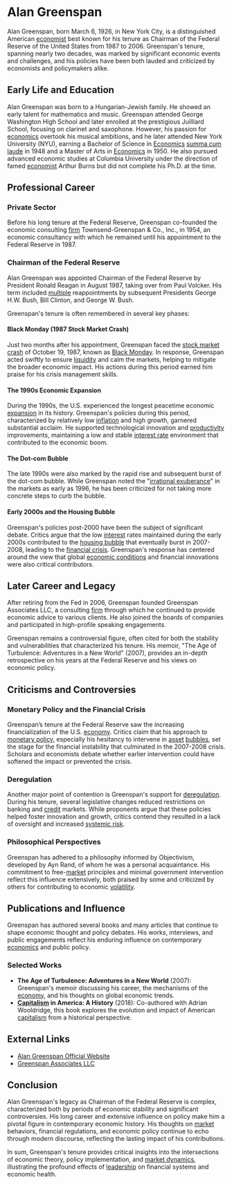 # Alan Greenspan

Alan Greenspan, born March 6, 1926, in New York City, is a distinguished American [economist](../e/economist.md) best known for his tenure as Chairman of the Federal Reserve of the United States from 1987 to 2006. Greenspan's tenure, spanning nearly two decades, was marked by significant economic events and challenges, and his policies have been both lauded and criticized by economists and policymakers alike.

## Early Life and Education
Alan Greenspan was born to a Hungarian-Jewish family. He showed an early talent for mathematics and music. Greenspan attended George Washington High School and later enrolled at the prestigious Juilliard School, focusing on clarinet and saxophone. However, his passion for [economics](../e/economics.md) overtook his musical ambitions, and he later attended New York University (NYU), earning a Bachelor of Science in [Economics](../e/economics.md) [summa cum laude](../s/summa_cum_laude.md) in 1948 and a Master of Arts in [Economics](../e/economics.md) in 1950. He also pursued advanced economic studies at Columbia University under the direction of famed [economist](../e/economist.md) Arthur Burns but did not complete his Ph.D. at the time.

## Professional Career 

### Private Sector
Before his long tenure at the Federal Reserve, Greenspan co-founded the economic consulting [firm](../f/firm.md) Townsend-Greenspan & Co., Inc., in 1954, an economic consultancy with which he remained until his appointment to the Federal Reserve in 1987.

### Chairman of the Federal Reserve
Alan Greenspan was appointed Chairman of the Federal Reserve by President Ronald Reagan in August 1987, taking over from Paul Volcker. His term included [multiple](../m/multiple.md) reappointments by subsequent Presidents George H.W. Bush, Bill Clinton, and George W. Bush. 

Greenspan's tenure is often remembered in several key phases:

#### Black Monday (1987 Stock Market Crash)
Just two months after his appointment, Greenspan faced the [stock market crash](../s/stock_market_crash.md) of October 19, 1987, known as [Black Monday](../b/black_monday.md). In response, Greenspan acted swiftly to ensure [liquidity](../l/liquidity.md) and calm the markets, helping to mitigate the broader economic impact. His actions during this period earned him praise for his crisis management skills.

#### The 1990s Economic Expansion  
During the 1990s, the U.S. experienced the longest peacetime economic [expansion](../e/expansion.md) in its history. Greenspan's policies during this period, characterized by relatively low [inflation](../i/inflation.md) and high growth, garnered substantial acclaim. He supported technological innovation and [productivity](../p/productivity.md) improvements, maintaining a low and stable [interest rate](../i/interest_rate.md) environment that contributed to the economic boom.

#### The Dot-com Bubble
The late 1990s were also marked by the rapid rise and subsequent burst of the dot-com bubble. While Greenspan noted the "[irrational exuberance](../i/irrational_exuberance.md)" in the markets as early as 1996, he has been criticized for not taking more concrete steps to curb the bubble.

#### Early 2000s and the Housing Bubble
Greenspan's policies post-2000 have been the subject of significant debate. Critics argue that the low [interest](../i/interest.md) rates maintained during the early 2000s contributed to the [housing bubble](../h/housing_bubble.md) that eventually burst in 2007-2008, leading to the [financial crisis](../f/financial_crisis.md). Greenspan's response has centered around the view that global [economic conditions](../e/economic_conditions.md) and financial innovations were also critical contributors.

## Later Career and Legacy

After retiring from the Fed in 2006, Greenspan founded Greenspan Associates LLC, a consulting [firm](../f/firm.md) through which he continued to provide economic advice to various clients. He also joined the boards of companies and participated in high-profile speaking engagements.

Greenspan remains a controversial figure, often cited for both the stability and vulnerabilities that characterized his tenure. His memoir, "The Age of Turbulence: Adventures in a New World" (2007), provides an in-depth retrospective on his years at the Federal Reserve and his views on economic policy.

## Criticisms and Controversies

### Monetary Policy and the Financial Crisis
Greenspan’s tenure at the Federal Reserve saw the increasing financialization of the U.S. [economy](../e/economy.md). Critics claim that his approach to [monetary policy](../m/monetary_policy.md), especially his hesitancy to intervene in [asset](../a/asset.md) [bubbles](../b/bubble.md), set the stage for the financial instability that culminated in the 2007-2008 crisis. Scholars and economists debate whether earlier intervention could have softened the impact or prevented the crisis.

### Deregulation
Another major point of contention is Greenspan's support for [deregulation](../d/deregulation.md). During his tenure, several legislative changes reduced restrictions on banking and [credit](../c/credit.md) markets. While proponents argue that these policies helped foster innovation and growth, critics contend they resulted in a lack of oversight and increased [systemic risk](../s/systemic_risk.md).

### Philosophical Perspectives
Greenspan has adhered to a philosophy informed by Objectivism, developed by Ayn Rand, of whom he was a personal acquaintance. His commitment to free-[market](../m/market.md) principles and minimal government intervention reflect this influence extensively, both praised by some and criticized by others for contributing to economic [volatility](../v/volatility.md).

## Publications and Influence

Greenspan has authored several books and many articles that continue to shape economic thought and policy debates. His works, interviews, and public engagements reflect his enduring influence on contemporary [economics](../e/economics.md) and public policy.

### Selected Works
- **The Age of Turbulence: Adventures in a New World** (2007): Greenspan's memoir discussing his career, the mechanisms of the [economy](../e/economy.md), and his thoughts on global economic trends.
- **[Capitalism](../c/capitalism.md) in America: A History** (2018): Co-authored with Adrian Wooldridge, this book explores the evolution and impact of American [capitalism](../c/capitalism.md) from a historical perspective.

## External Links
- [Alan Greenspan Official Website](http://www.alandgreenspan.com/)
- [Greenspan Associates LLC](http://www.greenspanassociates.com/)

## Conclusion

Alan Greenspan's legacy as Chairman of the Federal Reserve is complex, characterized both by periods of economic stability and significant controversies. His long career and extensive influence on policy make him a pivotal figure in contemporary economic history. His thoughts on [market](../m/market.md) behaviors, financial regulations, and economic policy continue to echo through modern discourse, reflecting the lasting impact of his contributions.

In sum, Greenspan's tenure provides critical insights into the intersections of economic theory, policy implementation, and [market dynamics](../m/market_dynamics.md), illustrating the profound effects of [leadership](../l/leadership.md) on financial systems and economic health.